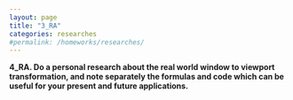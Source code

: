 ```yaml
---
layout: page
title: "3_RA"
categories: researches
#permalink: /homeworks/researches/
---
```

<b>4_RA. Do a personal research about the real world window to viewport transformation, and note separately the formulas and code which can be useful for your present and future applications.</b>

